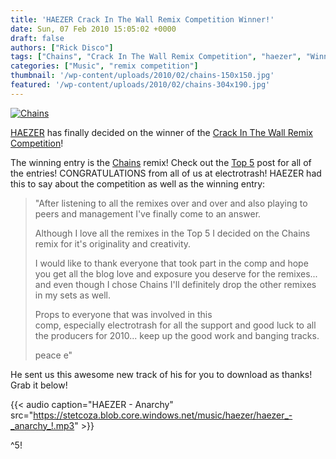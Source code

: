 ```yaml
---
title: 'HAEZER Crack In The Wall Remix Competition Winner!'
date: Sun, 07 Feb 2010 15:05:02 +0000
draft: false
authors: ["Rick Disco"]
tags: ["Chains", "Crack In The Wall Remix Competition", "haezer", "Winner"]
categories: ["Music", "remix competition"]
thumbnail: '/wp-content/uploads/2010/02/chains-150x150.jpg'
featured: '/wp-content/uploads/2010/02/chains-304x190.jpg'
---
```


[![](/wp-content/uploads/2010/02/chains.jpg "Chains")](/wp-content/uploads/2010/02/chains.jpg)

[HAEZER](http://www.facebook.com/pages/HAEZER/24353086721 "HAEZER") has finally decided on the winner of the [Crack In The Wall Remix Competition](/2009/12/04/remix-competition-haezer-crack-in-the-wall/ "Remix Competition")!

The winning entry is the [Chains](http://soundcloud.com/industrial86 "Chains") remix! Check out the [Top 5](/2010/02/03/crack-in-the-wall-remix-competition-top-5/ "Top 5") post for all of the entries! CONGRATULATIONS from all of us at electrotrash! HAEZER had this to say about the competition as well as the winning entry:

> "After listening to all the remixes over and over and also playing to peers and management I've finally come to an answer.
>
> Although I love all the remixes in the Top 5 I decided on the Chains remix for it's originality and creativity.
>
> I would like to thank everyone that took part in the comp and hope you get all the blog love and exposure you deserve for the remixes... and even though I chose Chains I'll definitely drop the other remixes in my sets as well.
>
> Props to everyone that was involved in this comp, especially electrotrash for all the support and good luck to all the producers for 2010... keep up the good work and banging tracks.
>
> peace e"

He sent us this awesome new track of his for you to download as thanks! Grab it below!

{{< audio
    caption="HAEZER - Anarchy"
    src="https://stetcoza.blob.core.windows.net/music/haezer/haezer_-_anarchy_!.mp3" >}}

^5!

